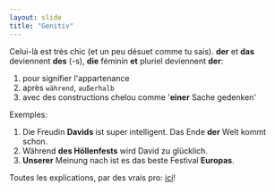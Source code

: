 ```yaml
---
layout: slide
title: "Genitiv"
---
```

Celui-là est très chic (et un peu désuet comme tu sais). __der__ et __das__ deviennent __des__ (-s), __die__ féminin __et__ pluriel deviennent __der__:
1. pour signifier l'appartenance
1. après `während`, `außerhalb`
1. avec des constructions chelou comme '__einer__ Sache gedenken'

Exemples:
1. Die Freudin __Davids__ ist super intelligent. Das Ende __der__ Welt kommt schon.
1. Während __des Höllenfests__ wird David zu glücklich.
1. __Unserer__ Meinung nach ist es das beste Festival __Europas__.

Toutes les explications, par des vrais pro: [ici](https://deutsch.lingolia.com/de/grammatik/deklination/genitiv)!
